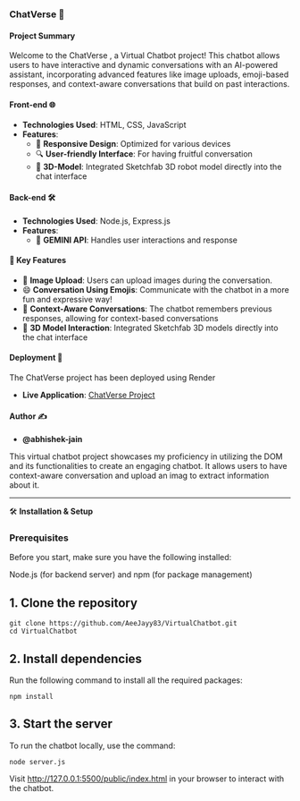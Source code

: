 ### ChatVerse 🤖

#### Project Summary
Welcome to the ChatVerse , a Virtual Chatbot project! This chatbot allows users to have interactive and dynamic conversations with an AI-powered assistant, incorporating advanced features like image uploads, emoji-based responses, and context-aware conversations that build on past interactions.

#### Front-end 🌐
- **Technologies Used**: HTML, CSS, JavaScript
- **Features**:
  - 📱 **Responsive Design**: Optimized for various devices
  - 🔍 **User-friendly Interface**: For having fruitful conversation
  - 🤖 **3D-Model**: Integrated Sketchfab 3D robot model directly into the chat interface
 
#### Back-end 🛠️
- **Technologies Used**: Node.js, Express.js
- **Features**:
  - 🧩 **GEMINI API**: Handles user interactions and response

#### 🚀 Key Features
- 📸 **Image Upload**: Users can upload images during the conversation.
- 😄 **Conversation Using Emojis**: Communicate with the chatbot in a more fun and expressive way!
- 🔄 **Context-Aware Conversations**: The chatbot remembers previous responses, allowing for context-based conversations
- 🤖 **3D Model Interaction**: Integrated Sketchfab 3D models directly into the chat interface

#### Deployment 🚀
The ChatVerse project has been deployed using Render

- **Live Application**: [ChatVerse Project](https://virtualchatbot-f3mg.onrender.com/)

#### Author ✍️
- **@abhishek-jain**

This virtual chatbot project showcases my proficiency in utilizing the DOM and its functionalities to create an engaging chatbot. It allows users to have context-aware conversation and  upload an imag to extract information about it. 

---

🛠️ **Installation & Setup**

### Prerequisites

Before you start, make sure you have the following installed:

Node.js (for backend server) and npm (for package management)

## 1. Clone the repository

```shell
git clone https://github.com/AeeJayy83/VirtualChatbot.git
cd VirtualChatbot
```

## 2. Install dependencies

Run the following command to install all the required packages:

```shell
npm install
```

## 3. Start the server

To run the chatbot locally, use the command:

```shell
node server.js
```

Visit http://127.0.0.1:5500/public/index.html in your browser to interact with the chatbot.

